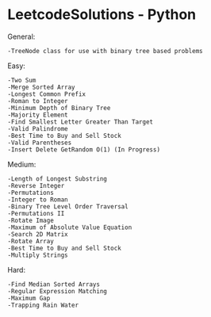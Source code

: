 # LeetcodeSolutions - Python
  
  
  General:
  
    -TreeNode class for use with binary tree based problems
  
  Easy:
    
    -Two Sum
    -Merge Sorted Array
    -Longest Common Prefix
    -Roman to Integer
    -Minimum Depth of Binary Tree
    -Majority Element
    -Find Smallest Letter Greater Than Target
    -Valid Palindrome
    -Best Time to Buy and Sell Stock
    -Valid Parentheses
    -Insert Delete GetRandom O(1) (In Progress)
    
  Medium:
    
    -Length of Longest Substring
    -Reverse Integer
    -Permutations
    -Integer to Roman
    -Binary Tree Level Order Traversal
    -Permutations II
    -Rotate Image
    -Maximum of Absolute Value Equation
    -Search 2D Matrix
    -Rotate Array
    -Best Time to Buy and Sell Stock
    -Multiply Strings
    
  Hard:
  
    -Find Median Sorted Arrays
    -Regular Expression Matching
    -Maximum Gap
    -Trapping Rain Water
